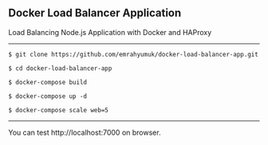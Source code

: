 ## Docker Load Balancer Application

Load Balancing Node.js Application with Docker and HAProxy

--------
```
$ git clone https://github.com/emrahyumuk/docker-load-balancer-app.git
```

```
$ cd docker-load-balancer-app
```

```
$ docker-compose build
```

```
$ docker-compose up -d 
```

```
$ docker-compose scale web=5
```
--------

You can test http://localhost:7000 on browser. 